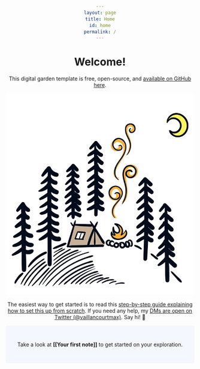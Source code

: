```yaml
---
layout: page
title: Home
id: home
permalink: /
---
```


# Welcome!

<!-- 🌱 -->

This digital garden template is free, open-source, and [available on GitHub here](https://github.com/maximevaillancourt/digital-garden-jekyll-template).

<img src="../images/camping.jpg" alt="Kemping" />

The easiest way to get started is to read this [step-by-step guide explaining how to set this up from scratch](https://maximevaillancourt.com/blog/setting-up-your-own-digital-garden-with-jekyll). If you need any help, my [DMs are open on Twitter (@vaillancourtmax)](https://twitter.com/vaillancourtmax). Say hi! 👋

<p style="padding: 3em 1em; background: #f5f7ff; border-radius: 4px;">
  Take a look at <span style="font-weight: bold">[[Your first note]]</span> to get started on your exploration.
</p>

<style>
  body {
    text-align: center;
  }
  /* .wrapper {
    max-width: 46em;
  } */
</style>
